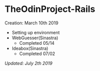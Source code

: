 # TheOdinProject-Rails
Creation: March 10th 2019

- Setting up environment
- WebGuesser(Sinastra)
  - Completed 05/14
- Ideabox(Sinastra)
  - Completed 07/02

*Updated: July 2th 2019*

